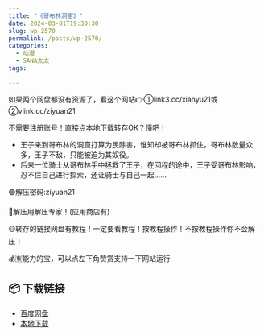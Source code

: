 ```yaml
---
title: "《哥布林洞窑》"
date: 2024-03-01T19:30:30
slug: wp-2570
permalink: /posts/wp-2570/
categories:
  - 动漫
  - SANA太太
tags:

---
```


如果两个网盘都没有资源了，看这个网站👉①link3.cc/xianyu21或②vlink.cc/ziyuan21

不需要注册账号！直接点本地下载转存OK？懂吧！

*   王子来到哥布林的洞窟打算为民除害，谁知却被哥布林抓住，哥布林数量众多，王子不敌，只能被迫为其奴役。
*   后来一位骑士从哥布林手中拯救了王子，在回程的途中，王子受哥布林影响，忍不住自己进行探索，还让骑士与自己一起……

🟢解压密码:ziyuan21

🔵解压用解压专家！(应用商店有)

🟡转存的链接网盘有教程！一定要看教程！按教程操作！不按教程操作你不会解压！

💰🈶能力的宝，可以点左下角赞赏支持一下网站运行

## 📦 下载链接
- [百度网盘](https://blziyuan21.com/pay-download/2570?key=7d6deab1d8&down_id=0)
- [本地下载](https://blziyuan21.com/pay-download/2570?key=7d6deab1d8&down_id=1)

